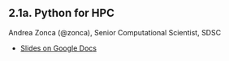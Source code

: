 ## 2.1a. Python for HPC
Andrea Zonca (@zonca), Senior Computational Scientist, SDSC

* [Slides on Google Docs](https://docs.google.com/presentation/d/1si5hoFxcZ5UOISjU3EzteFFDYT2AyhWX8ppvzmcKbps/edit?usp=sharing)

